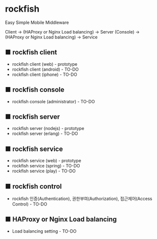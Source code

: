 # rockfish

   Easy Simple Mobile Middleware
   
   Client -> (HAProxy or Nginx Load balancing) -> Server (Console) -> (HAProxy or Nginx Load balancing) -> Service

## ■ rockfish client
   * rockfish client (web) - prototype
   * rockfish client (android) - TO-DO
   * rockfish client (iphone) - TO-DO
   
## ■ rockfish console
   * rockfish console (administrator) - TO-DO

## ■ rockfish server
   * rockfish server (nodejs) - prototype
   * rockfish server (erlang) - TO-DO
   
## ■ rockfish service
   * rockfish service (web) - prototype
   * rockfish service (spring) - TO-DO
   * rockfish service (play) - TO-DO

## ■ rockfish control 
   * rockfish 인증(Authentication), 권한부여(Authorization), 접근제어(Access Control) - TO-DO

## ■ HAProxy or Nginx Load balancing
   * Load balancing setting - TO-DO

